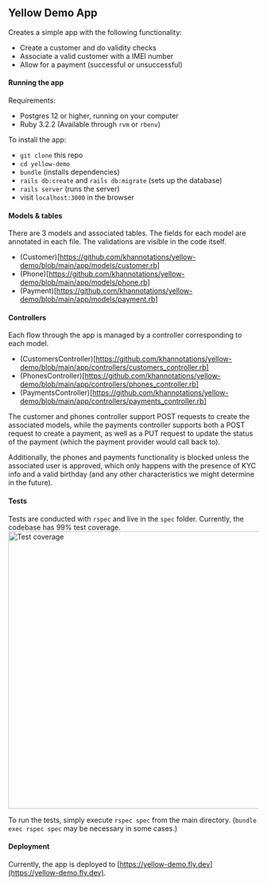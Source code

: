 ## Yellow Demo App

Creates a simple app with the following functionality:
- Create a customer and do validity checks
- Associate a valid customer with a IMEI number
- Allow for a payment (successful or unsuccessful)

#### Running the app

Requirements:
- Postgres 12 or higher, running on your computer
- Ruby 3.2.2 (Available through `rvm` or `rbenv`)

To install the app:
- `git clone` this repo
- `cd yellow-demo`
- `bundle` (installs dependencies)
- `rails db:create` and `rails db:migrate` (sets up the database)
- `rails server` (runs the server)
- visit `localhost:3000` in the browser

#### Models & tables

There are 3 models and associated tables. The fields for each model are annotated in each file. The validations are visible in the code itself.

- (Customer)[https://github.com/khannotations/yellow-demo/blob/main/app/models/customer.rb]
- (Phone)[https://github.com/khannotations/yellow-demo/blob/main/app/models/phone.rb]
- (Payment)[https://github.com/khannotations/yellow-demo/blob/main/app/models/payment.rb]


#### Controllers

Each flow through the app is managed by a controller corresponding to each model. 

- (CustomersController)[https://github.com/khannotations/yellow-demo/blob/main/app/controllers/customers_controller.rb]
- (PhonesController)[https://github.com/khannotations/yellow-demo/blob/main/app/controllers/phones_controller.rb]
- (PaymentsController)[https://github.com/khannotations/yellow-demo/blob/main/app/controllers/payments_controller.rb]

The customer and phones controller support POST requests to create the associated models, while the payments controller supports both a POST request to create a payment, as well as a PUT request to update the status of the payment (which the payment provider would call back to).

Additionally, the phones and payments functionality is blocked unless the associated user is approved, which only happens with the presence of KYC info and a valid birthday (and any other characteristics we might determine in the future).

#### Tests

Tests are conducted with `rspec` and live in the `spec` folder. Currently, the codebase has 99% test coverage.
<img width="558" alt="Test coverage" src="https://github.com/user-attachments/assets/e955bba2-7361-4114-8cef-c22753f4a8bc">

To run the tests, simply execute `rspec spec` from the main directory. (`bundle exec rspec spec` may be necessary in some cases.)

#### Deployment

Currently, the app is deployed to [https://yellow-demo.fly.dev](https://yellow-demo.fly.dev).

